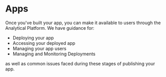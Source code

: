 # Apps

Once you've built your app, you can make it available to users through the Analytical Platform.
We have guidance for:

- Deploying your app
- Accessing your deployed app
- Managing your app users
- Managing and Monitoring Deployments

as well as common issues faced during these stages of publishing your app.
